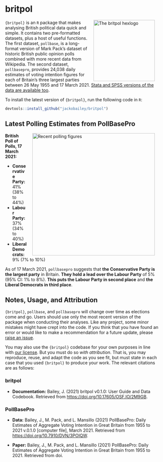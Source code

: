 
<!-- README.md is generated from README.Rmd. Please edit that file -->

# britpol

<img src="https://raw.githubusercontent.com/jackobailey/britpol/master/documentation/_assets/hex.png" alt="The britpol hexlogo" align="right" width="200" style="padding: 0 15px; float: right;"/>

`{britpol}` is an `R` package that makes analysing British political
data quick and simple. It contains two pre-formatted datasets, plus a
host of useful functions. The first dataset, `pollbase`, is a
long-format version of Mark Pack’s dataset of historic British public
opinion polls combined with more recent data from Wikipedia. The second
dataset, `pollbasepro`, provides 24,038 daily estimates of voting
intention figures for each of Britain’s three largest parties between 26
May 1955 and 17 March 2021. [Stata and SPSS versions of the data are
available
too](https://github.com/jackobailey/britpol/tree/master/download).

To install the latest version of `{britpol}`, run the following code in
`R`:

``` r
devtools::install_github("jackobailey/britpol")
```

## Latest Polling Estimates from PollBasePro

<img src="https://raw.githubusercontent.com/jackobailey/britpol/master/documentation/_assets/timeplot_gh.png" alt="Recent polling figures" align="right" width="400" style="padding: 0 15px; float: right;"/>

**British Poll of Polls, 17 March 2021:**

-   **Conservative Party:** 41% (38% to 44%)
-   **Labour Party:** 37% (34% to 40%)
-   **Liberal Democrats:** 9% (7% to 10%)

As of 17 March 2021, `pollbasepro` suggests that **the Conservative
Party is the largest party** in Britain. **They hold a lead over the
Labour Party** of 5% (95% CI: 1% to 8%). **This puts the Labour Party in
second place** and **the Liberal Democrats in third place**.

## Notes, Usage, and Attribution

`{britpol}`, `pollbase`, and `pollbasepro` will change over time as
elections come and go. Users should use only the most recent version of
the package when conducting their analyses. Like any project, some minor
mistakes might have crept into the code. If you think that you have
found an error or would like to make a recommendation for a future
update, please [raise an
issue](https://github.com/jackobailey/britpol/issues).

You may also use the `{britpol}` codebase for your own purposes in line
with [our
license](https://github.com/jackobailey/britpol/blob/master/LICENSE.md).
But you must do so *with attribution*. That is, you may reproduce,
reuse, and adapt the code as you see fit, but must state in each case
that you used `{britpol}` to produce your work. The relevant citations
are as follows:

### britpol

-   **Documentation:** Bailey, J. (2021) britpol v0.1.0: User Guide and
    Data Codebook. Retrieved from
    <https://doi.org/10.17605/OSF.IO/2M9GB>.

### PollBasePro

-   **Data:** Bailey, J., M. Pack, and L. Mansillo (2021) PollBasePro:
    Daily Estimates of Aggregate Voting Intention in Great Britain from
    1955 to 2021 v.0.1.0 \[computer file\], March 2021. Retrieved from
    <https://doi.org/10.7910/DVN/3POIQW>.

-   **Paper:** Bailey, J., M. Pack, and L. Mansillo (2021) PollBasePro:
    Daily Estimates of Aggregate Voting Intention in Great Britain from
    1955 to 2021. Retrieved from doi.
